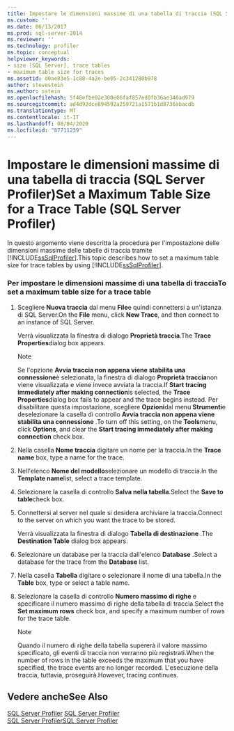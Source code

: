 ```yaml
---
title: Impostare le dimensioni massime di una tabella di traccia (SQL Server Profiler) | Microsoft Docs
ms.custom: ''
ms.date: 06/13/2017
ms.prod: sql-server-2014
ms.reviewer: ''
ms.technology: profiler
ms.topic: conceptual
helpviewer_keywords:
- size [SQL Server], trace tables
- maximum table size for traces
ms.assetid: d0ae83e5-1c88-4a2e-be05-2c341280b978
author: stevestein
ms.author: sstein
ms.openlocfilehash: 5f48efbe02e300e06faf857ed0fb36ae340ad979
ms.sourcegitcommit: ad4d92dce894592a259721a1571b1d8736abacdb
ms.translationtype: MT
ms.contentlocale: it-IT
ms.lasthandoff: 08/04/2020
ms.locfileid: "87711239"
---
```

# <a name="set-a-maximum-table-size-for-a-trace-table-sql-server-profiler"></a><span data-ttu-id="8f843-102">Impostare le dimensioni massime di una tabella di traccia (SQL Server Profiler)</span><span class="sxs-lookup"><span data-stu-id="8f843-102">Set a Maximum Table Size for a Trace Table (SQL Server Profiler)</span></span>
  <span data-ttu-id="8f843-103">In questo argomento viene descritta la procedura per l'impostazione delle dimensioni massime delle tabelle di traccia tramite [!INCLUDE[ssSqlProfiler](../../includes/sssqlprofiler-md.md)].</span><span class="sxs-lookup"><span data-stu-id="8f843-103">This topic describes how to set a maximum table size for trace tables by using [!INCLUDE[ssSqlProfiler](../../includes/sssqlprofiler-md.md)].</span></span>  
  
### <a name="to-set-a-maximum-table-size-for-a-trace-table"></a><span data-ttu-id="8f843-104">Per impostare le dimensioni massime di una tabella di traccia</span><span class="sxs-lookup"><span data-stu-id="8f843-104">To set a maximum table size for a trace table</span></span>  
  
1.  <span data-ttu-id="8f843-105">Scegliere **Nuova traccia** dal menu **File**e quindi connettersi a un'istanza di SQL Server.</span><span class="sxs-lookup"><span data-stu-id="8f843-105">On the **File** menu, click **New Trace**, and then connect to an instance of SQL Server.</span></span>  
  
     <span data-ttu-id="8f843-106">Verrà visualizzata la finestra di dialogo **Proprietà traccia**.</span><span class="sxs-lookup"><span data-stu-id="8f843-106">The **Trace Properties**dialog box appears.</span></span>  
  
    > [!NOTE]  
    >  <span data-ttu-id="8f843-107">Se l'opzione **Avvia traccia non appena viene stabilita una connessione**è selezionata, la finestra di dialogo **Proprietà traccia**non viene visualizzata e viene invece avviata la traccia.</span><span class="sxs-lookup"><span data-stu-id="8f843-107">If **Start tracing immediately after making connection**is selected, the **Trace Properties**dialog box fails to appear and the trace begins instead.</span></span> <span data-ttu-id="8f843-108">Per disabilitare questa impostazione, scegliere **Opzioni**dal menu **Strumenti**e deselezionare la casella di controllo **Avvia traccia non appena viene stabilita una connessione** .</span><span class="sxs-lookup"><span data-stu-id="8f843-108">To turn off this setting, on the **Tools**menu, click **Options**, and clear the **Start tracing immediately after making connection** check box.</span></span>  
  
2.  <span data-ttu-id="8f843-109">Nella casella **Nome traccia** digitare un nome per la traccia.</span><span class="sxs-lookup"><span data-stu-id="8f843-109">In the **Trace name** box, type a name for the trace.</span></span>  
  
3.  <span data-ttu-id="8f843-110">Nell'elenco **Nome del modello**selezionare un modello di traccia.</span><span class="sxs-lookup"><span data-stu-id="8f843-110">In the **Template name**list, select a trace template.</span></span>  
  
4.  <span data-ttu-id="8f843-111">Selezionare la casella di controllo **Salva nella tabella**.</span><span class="sxs-lookup"><span data-stu-id="8f843-111">Select the **Save to table**check box.</span></span>  
  
5.  <span data-ttu-id="8f843-112">Connettersi al server nel quale si desidera archiviare la traccia.</span><span class="sxs-lookup"><span data-stu-id="8f843-112">Connect to the server on which you want the trace to be stored.</span></span>  
  
     <span data-ttu-id="8f843-113">Verrà visualizzata la finestra di dialogo **Tabella di destinazione** .</span><span class="sxs-lookup"><span data-stu-id="8f843-113">The **Destination Table** dialog box appears.</span></span>  
  
6.  <span data-ttu-id="8f843-114">Selezionare un database per la traccia dall'elenco **Database** .</span><span class="sxs-lookup"><span data-stu-id="8f843-114">Select a database for the trace from the **Database** list.</span></span>  
  
7.  <span data-ttu-id="8f843-115">Nella casella **Tabella** digitare o selezionare il nome di una tabella.</span><span class="sxs-lookup"><span data-stu-id="8f843-115">In the **Table** box, type or select a table name.</span></span>  
  
8.  <span data-ttu-id="8f843-116">Selezionare la casella di controllo **Numero massimo di righe** e specificare il numero massimo di righe della tabella di traccia.</span><span class="sxs-lookup"><span data-stu-id="8f843-116">Select the **Set maximum rows** check box, and specify a maximum number of rows for the trace table.</span></span>  
  
    > [!NOTE]  
    >  <span data-ttu-id="8f843-117">Quando il numero di righe della tabella supererà il valore massimo specificato, gli eventi di traccia non verranno più registrati.</span><span class="sxs-lookup"><span data-stu-id="8f843-117">When the number of rows in the table exceeds the maximum that you have specified, the trace events are no longer recorded.</span></span> <span data-ttu-id="8f843-118">L'esecuzione della traccia, tuttavia, proseguirà.</span><span class="sxs-lookup"><span data-stu-id="8f843-118">However, tracing continues.</span></span>  
  
## <a name="see-also"></a><span data-ttu-id="8f843-119">Vedere anche</span><span class="sxs-lookup"><span data-stu-id="8f843-119">See Also</span></span>  
 <span data-ttu-id="8f843-120">[SQL Server Profiler](sql-server-profiler.md) </span><span class="sxs-lookup"><span data-stu-id="8f843-120">[SQL Server Profiler](sql-server-profiler.md) </span></span>  
 [<span data-ttu-id="8f843-121">SQL Server Profiler</span><span class="sxs-lookup"><span data-stu-id="8f843-121">SQL Server Profiler</span></span>](sql-server-profiler.md)  
  
  
